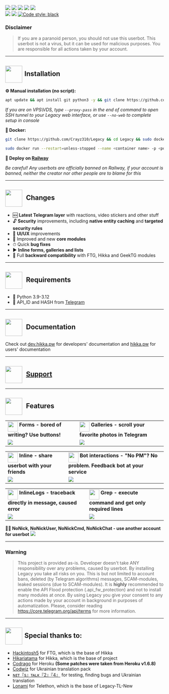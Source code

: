 <a href="https://www.codacy.com/gh/Crayz310/Legacy/dashboard?utm_source=github.com&amp;utm_medium=referral&amp;utm_content=Crayz310/Legacy&amp;utm_campaign=Badge_Grade"><img src="https://app.codacy.com/project/badge/Grade/97e3ea868f9344a5aa6e4d874f83db14"/></a>
<a href="#"><img src="https://img.shields.io/github/languages/code-size/Crayz310/Legacy"/></a>
<a href="#"><img src="https://img.shields.io/github/issues-raw/Crayz310/Legacy"/></a>
<a href="#"><img src="https://img.shields.io/github/license/Crayz310/Legacy"/></a>
<a href="#"><img src="https://img.shields.io/github/commit-activity/m/Crayz310/Legacy"/></a><br>
<a href="#"><img src="https://img.shields.io/github/forks/Crayz310/Legacy?style=flat"/></a>
<a href="#"><img src="https://img.shields.io/github/stars/Crayz310/Legacy"/></a>&nbsp;<a href="https://github.com/psf/black"><img src="https://img.shields.io/badge/code%20style-black-000000.svg" alt="Code style: black"></a><br>

### Disclaimer

> If you are a paranoid person, you should not use this userbot. This userbot is not a virus, but it can be used for malicious purposes. You are responsible for all actions taken by your account.

<hr>
<h2><img src="https://img.icons8.com/?size=100&id=Jd0d5Iz2TZIb&format=png&color=000000" height="54" align="center" style="margin-right: 7px;">Installation</h2>

<b>⚙ Manual installation (no script):</b><br>

```bash
apt update && apt install git python3 -y && git clone https://github.com/Crayz310/Legacy && cd Legacy && pip install -r requirements.txt && python3 -m legacy
```

<i>If you are on VPS\VDS, type <code>--proxy-pass</code> in the end of command to open SSH tunnel to your Legacy web interface, or use <code>--no-web</code> to complete setup in console</i><br>

<b>🐬 Docker:</b><br>

```bash
git clone https://github.com/Crayz310/Legacy && cd Legacy && sudo docker build . -t Crayz310/legacy:latest
```

```bash
sudo docker run --restart=unless-stopped --name <container name> -p <port>:8080 --detach -it Crayz310/legacy:latest
```

<b>🚂 Deploy on <a href="https://railway.com/template/47hYUn?referralCode=PvevLV">Railway</a></b>

<i>Be careful! Any userbots are officially banned on Railway, if your account is banned, neither the creator nor other people are to blame for this</i>

<hr>
<h2><img src="https://img.icons8.com/?size=100&id=PClBimo4GQGJ&format=png&color=000000" height="54" align="center" style="margin-right: 7px;"> Changes</h2>

<ul>
 <li>🆕 <b>Latest Telegram layer</b> with reactions, video stickers and other stuff</li>
 <li>🔓 <b>Security</b> improvements, including <b>native entity caching</b> and <b>targeted security rules</b></li>
 <li>🎨 <b>UI/UX</b> improvements</li>
 <li>📼 Improved and new <b>core modules</b></li>
 <li>⏱ Quick <b>bug fixes</b></li>
 <li>▶️ <b>Inline forms, galleries and lists</b></li>
 <li>🔁 Full <b>backward compatibility</b> with FTG, Hikka and GeekTG modules</li>
</ul>

<hr>
<h2 border="none"><img src="https://img.icons8.com/?size=100&id=5cJddikxEAhI&format=png&color=000000" height="54" align="center" style="margin-right: 7px;"> Requirements</h2>
<ul>
 <li>🐍 Python 3.9-3.12</li>
 <li>🔑 API_ID and HASH from <a href="https://my.telegram.org/apps" color="#2594cb">Telegram</a></li>
</ul>

<hr>
<h2 border="none"><img src="https://img.icons8.com/?size=100&id=rLMbY01ZXrPE&format=png&color=000000" height="54" align="center" style="margin-right: 7px;"> Documentation</h2>

Check out <a href="https://web.archive.org/dev.hikka.pw">dev.hikka.pw</a> for developers' documentation and <a href="https://web.archive.org/hikka.pw">hikka.pw</a> for users' documentation<br>

<hr>
<h2 border="none"><img src="https://img.icons8.com/?size=100&id=wuPAd75eU6lM&format=png&color=000000" height="54" align="center" style="margin-right: 7px;"> <a href="https://t.me/legacy_help">Support</a></h2>

<hr>
<h2 border="none"><img src="https://img.icons8.com/?size=100&id=YCbKhwUNH1pc&format=png&color=000000" height="54" align="center" style="margin-right: 7px;"> Features</h2>
<table>
 <tr>
  <td>
   <img src="https://github.com/hikariatama/assets/raw/master/1286-three-3-key-flat.webp" height="32" align="middle"><b> Forms - bored of writing? Use buttons!</b>
  </td>
  <td>
   <img src="https://github.com/hikariatama/assets/raw/master/61-camera-flat.webp" height="32" align="middle"><b> Galleries - scroll your favorite photos in Telegram</b>
  </td>
 </tr>
 <tr>
  <td>
   <img src="https://i.postimg.cc/T3VSMbvQ/legacy-inline-form.gif">
  </td>
  <td>
   <img src="https://i.postimg.cc/1XDTmVN9/legacy-inline.gif">
  </td>
 </tr>
</table>
<table>
 <tr>
  <td>
   <img src="https://github.com/hikariatama/assets/raw/master/216-arrow-5-flat.webp" height="32" align="middle"><b> Inline - share userbot with your friends</b>
  </td>
  <td>
   <img src="https://github.com/hikariatama/assets/raw/master/1054-amazon-echo-speaker-flat.webp" height="32" align="middle"><b> Bot interactions - "No PM"? No problem. Feedback bot at your service</b>
  </td>
 </tr>
 <tr>
  <td>
   <img src="https://i.postimg.cc/nzGcXrm1/legacy-inline-cmds.gif">
  </td>
  <td>
   <img src="https://i.postimg.cc/HsXHnVC8/legacy-feedback.gif">
  </td>
 </tr>
</table>
<table>
 <tr>
  <td>
   <img src="https://github.com/hikariatama/assets/raw/master/1140-error-flat.webp" height="32" align="middle"><b> InlineLogs - traceback directly in message, caused error</b>
  </td>
  <td>
   <img src="https://github.com/hikariatama/assets/raw/master/35-edit-flat.webp" height="32" align="middle"><b> Grep - execute command and get only required lines</b>
  </td>
 </tr>
 <tr>
  <td>
   <img src="https://i.postimg.cc/FHHPqBGF/legacy-inline-logs.gif">
  </td>
  <td>
   <img src="https://i.postimg.cc/FzbcshFt/legacy-grep.gif">
  </td>
 </tr>
</table>

<b>👨‍👦 NoNick, NoNickUser, NoNickCmd, NoNickChat - use another account for userbot</b>
<img src="https://i.postimg.cc/wvX3DFCL/legacy-nonick.gif">

<hr>

### Warning

> This project is provided as-is. Developer doesn't take ANY responsibility over any problems, caused by userbot. By installing Legacy you take all risks on you. This is but not limited to account bans, deleted (by Telegram algorithms) messages, SCAM-modules, leaked sessions (due to SCAM-modules). It is **highly** recommended to enable the API Flood protection (.api_fw_protection) and not to install many modules at once. By using Legacy you give your consent to any actions made by your account in background in purposes of automatization. Please, consider reading <https://core.telegram.org/api/terms> for more information.

<hr>
<h2><img src="https://img.icons8.com/?size=100&id=haPxINLo0tRS&format=png&color=000000" height="54" align="center" style="margin-right: 7px;">Special thanks to:</h2>

<ul>
    <li><a href="https://gitlab.com/hackintosh5">Hackintosh5</a> for FTG, which is the base of Hikka</li>
    <li><a href="https://github.com/beveiled">Hikariatama</a> for Hikka, which is the base of project</li>
    <li><a href="https://github.com/coddrago">Codrago</a> for Heroku <b>(Some patches were taken from Heroku v1.6.8)</b></li>
    <li><a href="https://t.me/GunyaKshin">Codwiz</a> for Ukrainian translation pack</li>
    <li><a href="https://t.me/Admt_450">ɴᴇᴛ『s』ᴛᴀʟᴋ『2』『4』</a> for testing, finding bugs and Ukrainian translation</li>
    <li><a href="https://t.me/lonami">Lonami</a> for Telethon, which is the base of Legacy-TL-New</li>
</ul>

